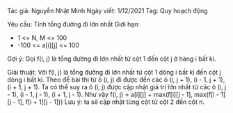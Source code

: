 Tác giả: Nguyễn Nhật Minh
Ngày viết: 1/12/2021
Tag: Quy hoạch động

Yêu cầu: Tính tổng đường đi lớn nhất
Giới hạn:
- 1 <= N, M <= 100
- -100 <= a[i][j] <= 100

Gợi ý: Gọi f(i, j) là tổng đường đi lớn nhất từ cột 1 đến cột j ở hàng i bất kì.

Giải thuật:
Với f(i, j) là tổng đường đi lớn nhất từ cột 1 dòng i bất kì đến cột j dòng i bất kì.
Theo đề bài thì từ ô (i, j) đi được đến các ô (i, j + 1), (i - 1, j + 1), (i + 1, j + 1).
Ta có thể suy ra ô (i, j) được cập nhật giá trị lớn nhất từ các ô (i, j - 1), (i - 1, j - 1), (i + 1, j - 1).
Như vậy f(i, j) = a[i][j] + max(f[i][j - 1], max(f[i - 1][j - 1], f[i + 1][j - 1])) 
Lưu ý: ta sẽ cập nhật từng cột từ cột 2 đến cột n.